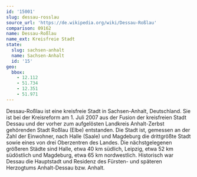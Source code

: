 ```yaml
---
id: '15001'
slug: dessau-rosslau
source_url: 'https://de.wikipedia.org/wiki/Dessau-Roßlau'
comparison: 09162
name: Dessau-Roßlau
name_ext: Kreisfreie Stadt
state:
  slug: sachsen-anhalt
  name: Sachsen-Anhalt
  id: '15'
geo:
  bbox:
    - 12.112
    - 51.734
    - 12.351
    - 51.971
---
```


Dessau-Roßlau ist eine kreisfreie Stadt in Sachsen-Anhalt, Deutschland. Sie ist bei der Kreisreform am 1. Juli 2007 aus der Fusion der kreisfreien Stadt Dessau und der vorher zum aufgelösten Landkreis Anhalt-Zerbst gehörenden Stadt Roßlau (Elbe) entstanden. Die Stadt ist, gemessen an der Zahl der Einwohner, nach Halle (Saale) und Magdeburg die drittgrößte Stadt sowie eines von drei Oberzentren des Landes. Die nächstgelegenen größeren Städte sind Halle, etwa 40 km südlich, Leipzig, etwa 52 km südöstlich und Magdeburg, etwa 65 km nordwestlich. Historisch war Dessau die Hauptstadt und Residenz des Fürsten- und späteren Herzogtums Anhalt-Dessau bzw. Anhalt.
